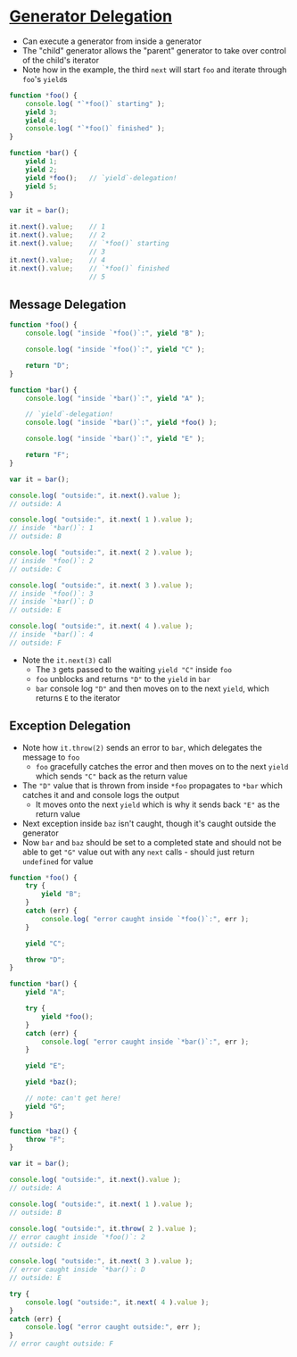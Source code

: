 # [Generator Delegation](https://github.com/getify/You-Dont-Know-JS/blob/master/async%20%26%20performance/ch4.md#generator-delegation)

* Can execute a generator from inside a generator
* The "child" generator allows the "parent" generator to take over control of the child's iterator
* Note how in the example, the third `next` will start `foo` and iterate through `foo`'s `yield`s

```javascript
function *foo() {
	console.log( "`*foo()` starting" );
	yield 3;
	yield 4;
	console.log( "`*foo()` finished" );
}

function *bar() {
	yield 1;
	yield 2;
	yield *foo();	// `yield`-delegation!
	yield 5;
}

var it = bar();

it.next().value;	// 1
it.next().value;	// 2
it.next().value;	// `*foo()` starting
					// 3
it.next().value;	// 4
it.next().value;	// `*foo()` finished
					// 5
```

## Message Delegation

```javascript
function *foo() {
	console.log( "inside `*foo()`:", yield "B" );

	console.log( "inside `*foo()`:", yield "C" );

	return "D";
}

function *bar() {
	console.log( "inside `*bar()`:", yield "A" );

	// `yield`-delegation!
	console.log( "inside `*bar()`:", yield *foo() );

	console.log( "inside `*bar()`:", yield "E" );

	return "F";
}

var it = bar();

console.log( "outside:", it.next().value );
// outside: A

console.log( "outside:", it.next( 1 ).value );
// inside `*bar()`: 1
// outside: B

console.log( "outside:", it.next( 2 ).value );
// inside `*foo()`: 2
// outside: C

console.log( "outside:", it.next( 3 ).value );
// inside `*foo()`: 3
// inside `*bar()`: D
// outside: E

console.log( "outside:", it.next( 4 ).value );
// inside `*bar()`: 4
// outside: F
```

* Note the `it.next(3)` call
  * The `3` gets passed to the waiting `yield "C"` inside `foo`
  * `foo` unblocks and returns `"D"` to the `yield` in `bar`
  * `bar` console log `"D"` and then moves on to the next `yield`, which returns `E` to the iterator

## Exception Delegation

* Note how `it.throw(2)` sends an error to `bar`, which delegates the message to `foo`
  * `foo` gracefully catches the error and then moves on to the next `yield` which sends `"C"` back as the return value
* The `"D"` value that is thrown from inside `*foo` propagates to `*bar` which catches it and and console logs the output
  * It moves onto the next `yield` which is why it sends back `"E"` as the return value
* Next exception inside `baz` isn't caught, though it's caught outside the generator
* Now `bar` and `baz` should be set to a completed state and should not be able to get `"G"` value out with any `next` calls - should just return `undefined` for value

```javascript
function *foo() {
	try {
		yield "B";
	}
	catch (err) {
		console.log( "error caught inside `*foo()`:", err );
	}

	yield "C";

	throw "D";
}

function *bar() {
	yield "A";

	try {
		yield *foo();
	}
	catch (err) {
		console.log( "error caught inside `*bar()`:", err );
	}

	yield "E";

	yield *baz();

	// note: can't get here!
	yield "G";
}

function *baz() {
	throw "F";
}

var it = bar();

console.log( "outside:", it.next().value );
// outside: A

console.log( "outside:", it.next( 1 ).value );
// outside: B

console.log( "outside:", it.throw( 2 ).value );
// error caught inside `*foo()`: 2
// outside: C

console.log( "outside:", it.next( 3 ).value );
// error caught inside `*bar()`: D
// outside: E

try {
	console.log( "outside:", it.next( 4 ).value );
}
catch (err) {
	console.log( "error caught outside:", err );
}
// error caught outside: F
```
